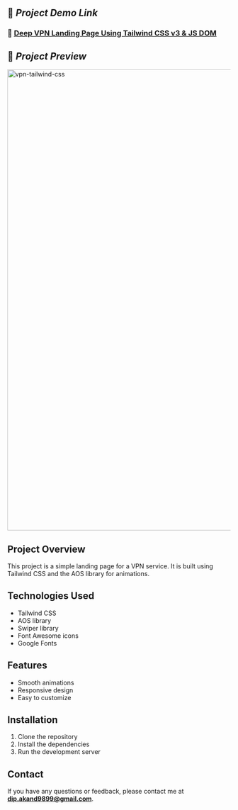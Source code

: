 ## 🚀 *Project Demo Link*

### 🔗 [Deep VPN Landing Page Using Tailwind CSS v3 & JS DOM](https://vpn-tailwind-css.vercel.app/)

## 📸 *Project Preview*

<img width="1892" height="1041" alt="vpn-tailwind-css" src="https://github.com/user-attachments/assets/012f0c5d-d5dc-48d2-8460-883560747e46" />

## Project Overview

This project is a simple landing page for a VPN service. It is built using Tailwind CSS and the AOS library for animations.

## Technologies Used

- Tailwind CSS
- AOS library
- Swiper library
- Font Awesome icons
- Google Fonts

## Features

- Smooth animations
- Responsive design
- Easy to customize

## Installation

1. Clone the repository
2. Install the dependencies
3. Run the development server

## Contact

If you have any questions or feedback, please contact me at **dip.akand9899@gmail.com**.
